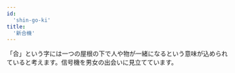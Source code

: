 ```yaml
---
id:
  'shin-go-ki'
title:
  '新合機'
---
```


「合」という字には一つの屋根の下で人や物が一緒になるという意味が込められていると考えます。信号機を男女の出会いに見立てています。
